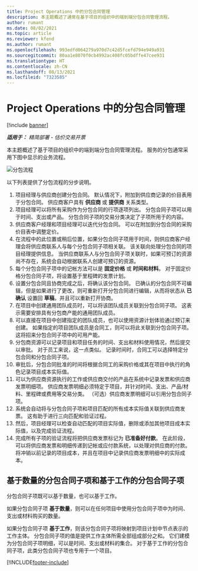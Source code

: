 ```yaml
---
title: Project Operations 中的分包合同管理
description: 本主题概述了通常在基于项目的组织中的端到端分包合同管理流程。
author: rumant
ms.date: 08/02/2021
ms.topic: article
ms.reviewer: kfend
ms.author: rumant
ms.openlocfilehash: 993edfd064279a970d7c42d5fcefd794e949a931
ms.sourcegitcommit: 80aa1e8070f0cb4992ac408fc05bdffe47cee931
ms.translationtype: HT
ms.contentlocale: zh-CN
ms.lasthandoff: 08/13/2021
ms.locfileid: "7323585"
---
```

# <a name="subcontract-management-in-project-operations"></a>Project Operations 中的分包合同管理

[!include [banner](../../includes/dataverse-preview.md)]

_**适用于：** 精简部署 - 估价交易开票_

本主题概述了基于项目的组织中的端到端分包合同管理流程。 服务的分包通常采用下图中显示的业务流程。

![分包流程](../media/SubcontractingProcessFlow.png)

以下列表提供了分包流程的分步说明。

1. 项目经理与供应商创建分包合同。 默认情况下，附加到供应商记录的价目表用于分包合同。 供应商客户具有 **供应商** 或 **提供商** 关系类型。
2. 项目经理可以将所有采购作为分包合同的行项逐项列出。 分包合同子项可以用于时间、支出或产品。 分包合同子项的交易分类决定了子项所用于的内容。
3. 供应商客户经理和项目经理可以迭代分包合同。 可以在附加到分包合同的采购价目表中调整定价。
4. 在流程中的此位置或稍后位置，如果分包合同子项用于时间，则供应商客户经理会将供应商联系人与每个分包合同子项相关联。 该关联向处理分包合同的项目经理提供信息。 当供应商联系人与分包合同子项关联时，如果可预订的资源尚不存在，系统会自动根据联系人创建可预订的资源。
5. 每个分包合同子项中的记帐方法可以是 **固定价格** 或 **时间和材料**。 对于固定价格分包合同子项，将设置基于里程碑的发票计划。
6.  设置分包合同且协商完成之后，将确认该分包合同。 已确认的分包合同不可编辑，但是如果进行了更改，则可重新打开分包合同进行编辑，从而将状态从 **已确认** 设置回 **草稿**，并且可以重新打开协商。 
7.  在项目中创建通用团队成员时，可以将该团队成员关联到分包合同子项。 这表示需要安排具有分包商产能的通用团队成员。
8.  可以直接在项目中创建指定的团队成员，也可以使用资源计划体验通过预订来创建。 如果指定的项目团队成员是合同工，则可以将此关联到分包合同子项。 这将招来分包合同子项中的可用产能。
9.  分包商资源可以记录项目和项目任务的时间、支出和材料使用情况，然后提交以审批。 对于员工来说，这一点类似。 记录时间时，合同工可以选择特定分包合同和分包合同子项。
10. 审批后，分包合同批准的时间将根据合同工的采购价格或其在项目中执行的角色记录项目成本实际值。
11. 可以为供应商资源执行的工作或供应商交付的产品在系统中记录发票和供应商发票明细项。 供应商发票明细必须特定于项目，并针对时间、支出、产品/材料、里程碑或费用等交易分类。 （可选）供应商发票明细可以引用分包合同子项。
12. 系统会自动将与分包合同子项和项目匹配的所有成本实际值关联到供应商发票。 这有助于进行三向匹配和验证过程。
13. 然后，项目经理可以检查自动匹配的项目实际值，删除或添加其他项目成本实际值，以及完成验证流程。
14. 完成所有子项的验证流程将把供应商发票标记为 **已准备好付款**。 在此阶段，可以将供应商发票和明细传递到记帐或应付款系统，以处理对供应商的付款。 将冲销以前记录的项目成本，并且在项目中记录供应商发票明细中的实际成本。

## <a name="quantity-based-subcontract-lines-and-work-based-subcontract-lines"></a>基于数量的分包合同子项和基于工作的分包合同子项

分包合同子项既可以基于数量，也可以基于工作。 

如果分包合同子项 **基于数量**，则可以在任何项目中使用分包合同子项中为时间、支出或材料购买的数量。

如果分包合同子项 **基于工作**，则该分包合同子项将映射到项目计划中节点表示的工作主体。 分包合同子项的值是提供工作主体所需全部组成部分之和。 它们建模为分包合同子项明细，可以是时间、支出或材料的集合。 对于基于工作的分包合同子项，此类分包合同子项也专用于一个项目。

[!INCLUDE[footer-include](../../includes/footer-banner.md)]

